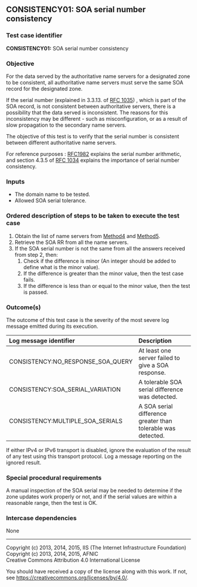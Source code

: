 ## CONSISTENCY01: SOA serial number consistency

### Test case identifier

**CONSISTENCY01:** SOA serial number consistency

### Objective

For the data served by the authoritative name servers for a designated zone
to be consistent, all authoritative name servers must serve the same SOA
record for the designated zone.   

If the serial number (explained in 3.3.13. of [RFC 1035](https://tools.ietf.org/html/rfc1035)) 
, which is part of the SOA record, is not consistent between authoritative servers, 
there is a possibility that the data served is inconsistent. The reasons for this 
inconsistency may be different - such as misconfiguration, or as a result of slow 
propagation to the secondary name servers.

The objective of this test is to verify that the serial number is consistent
between different authoritative name servers.

For reference purposes : [RFC1982](https://tools.ietf.org/html/rfc1982) 
explains the serial number arithmetic, and section 4.3.5 of 
[RFC 1034](https://tools.ietf.org/html/rfc1035) explains the importance of
serial number consistency.

### Inputs

 * The domain name to be tested.
 * Allowed SOA serial tolerance.


### Ordered description of steps to be taken to execute the test case

 1. Obtain the list of name servers from [Method4] and [Method5].
 2. Retrieve the SOA RR from all the name servers.
 3. If the SOA serial number is not the same from all the answers received
    from step 2, then:
     1. Check if the difference is minor (An integer should be added to
        define what is the minor value).
     2. If the difference is greater than the minor value, then the test
        case fails.
     3. If the difference is less than or equal to the minor value,
        then the test is passed.

### Outcome(s)

The outcome of this test case is the severity of the most severe log
message emitted during its execution.

| Log message identifier            | Description                                                  |
|:----------------------------------|:-------------------------------------------------------------|
| CONSISTENCY:NO_RESPONSE_SOA_QUERY | At least one server failed to give a SOA response.           |
| CONSISTENCY:SOA_SERIAL_VARIATION  | A tolerable SOA serial difference was detected.              |
| CONSISTENCY:MULTIPLE_SOA_SERIALS  | A SOA serial difference greater than tolerable was detected. |

If either IPv4 or IPv6 transport is disabled, ignore the evaluation of the
result of any test using this transport protocol. Log a message reporting
on the ignored result.


### Special procedural requirements

A manual inspection of the SOA serial may be needed to determine if the zone
updates work properly or not, and if the serial values are within a
reasonable range, then the test is OK.

### Intercase dependencies

None

-------
[Method4]: ../Methods.md#method-4-obtain-glue-address-records-from-parent
[Method5]: ../Methods.md#method-5-obtain-the-name-server-address-records-from-child

Copyright (c) 2013, 2014, 2015, IIS (The Internet Infrastructure Foundation)  
Copyright (c) 2013, 2014, 2015, AFNIC  
Creative Commons Attribution 4.0 International License

You should have received a copy of the license along with this
work.  If not, see <https://creativecommons.org/licenses/by/4.0/>.
